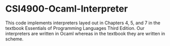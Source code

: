 # CSI4900-Ocaml-Interpreter
This code implements interpreters layed out in Chapters 4, 5, and 7 in the textbook Essentials of Programming Languages Third Edition.
Our interpreters are written in Ocaml whereas in the textbook they are written in scheme.
